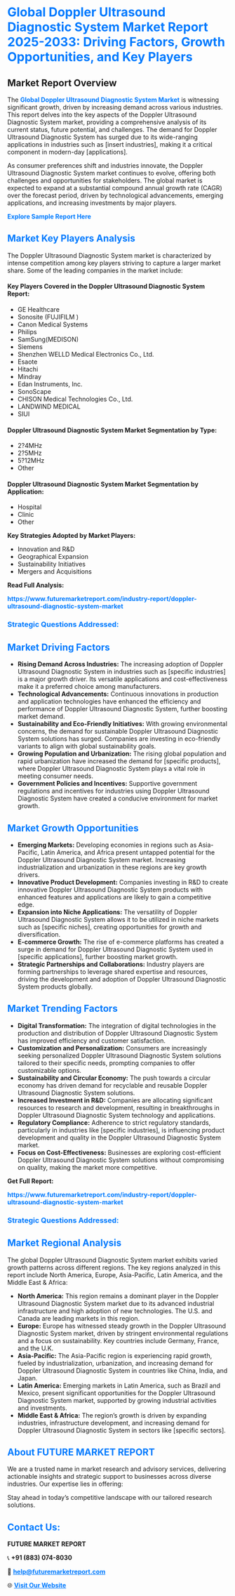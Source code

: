 <h1 style="color: #007BFF;">Global Doppler Ultrasound Diagnostic System Market Report 2025-2033: Driving Factors, Growth Opportunities, and Key Players</h1>

<section id="overview">
<h2>Market Report Overview</h2>
<p>The <a href="https://www.futuremarketreport.com/industry-report/doppler-ultrasound-diagnostic-system-market" style="color: #007BFF; text-decoration: none;"><strong>Global Doppler Ultrasound Diagnostic System Market</strong></a> is witnessing significant growth, driven by increasing demand across various industries. This report delves into the key aspects of the Doppler Ultrasound Diagnostic System market, providing a comprehensive analysis of its current status, future potential, and challenges. The demand for Doppler Ultrasound Diagnostic System has surged due to its wide-ranging applications in industries such as [insert industries], making it a critical component in modern-day [applications].</p>
<p>As consumer preferences shift and industries innovate, the Doppler Ultrasound Diagnostic System market continues to evolve, offering both challenges and opportunities for stakeholders. The global market is expected to expand at a substantial compound annual growth rate (CAGR) over the forecast period, driven by technological advancements, emerging applications, and increasing investments by major players.</p>
</section>

<section id="overview">
<p><a href="https://www.futuremarketreport.com/request-sample/reportId=77745" style="color: #007BFF; text-decoration: none;"><strong>Explore Sample Report Here</strong></a></p>
</section>

<section id="key-players">
<h2 style="color: #007BFF;">Market Key Players Analysis</h2>
<p>The Doppler Ultrasound Diagnostic System market is characterized by intense competition among key players striving to capture a larger market share. Some of the leading companies in the market include:</p>
<h4>Key Players Covered in the Doppler Ultrasound Diagnostic System Report:</h4>
<ul><li>GE Healthcare</li><li>Sonosite (FUJIFILM )</li><li>Canon Medical Systems</li><li>Philips</li><li>SamSung(MEDISON)</li><li>Siemens</li><li>Shenzhen WELLD Medical Electronics Co., Ltd.</li><li>Esaote</li><li>Hitachi</li><li>Mindray</li><li>Edan Instruments, Inc.</li><li>SonoScape</li><li>CHISON Medical Technologies Co., Ltd.</li><li>LANDWIND MEDICAL</li><li>SIUI</li></ul>
<h4>Doppler Ultrasound Diagnostic System Market Segmentation by Type:</h4>
<ul><li>2?4MHz</li><li>2?5MHz</li><li>5?12MHz</li><li>Other</li></ul>

<h4>Doppler Ultrasound Diagnostic System Market Segmentation by Application:</h4>
<ul><li>Hospital</li><li>Clinic</li><li>Other</li></ul>
<p><strong>Key Strategies Adopted by Market Players:</strong></p>
<ul>
<li>Innovation and R&D</li>
<li>Geographical Expansion</li>
<li>Sustainability Initiatives</li>
<li>Mergers and Acquisitions</li>
</ul>
</section>

<section>
<p><strong>Read Full Analysis: </strong></p><a href="https://www.futuremarketreport.com/industry-report/doppler-ultrasound-diagnostic-system-market" style="color: #007BFF; text-decoration: none;"><strong>https://www.futuremarketreport.com/industry-report/doppler-ultrasound-diagnostic-system-market</strong></a>
<h3 style="color: #007BFF;">Strategic Questions Addressed:</h3>
</section>

<section id="driving-factors">
<h2 style="color: #007BFF;">Market Driving Factors</h2>
<ul>
<li><strong>Rising Demand Across Industries:</strong> The increasing adoption of Doppler Ultrasound Diagnostic System in industries such as [specific industries] is a major growth driver. Its versatile applications and cost-effectiveness make it a preferred choice among manufacturers.</li>
<li><strong>Technological Advancements:</strong> Continuous innovations in production and application technologies have enhanced the efficiency and performance of Doppler Ultrasound Diagnostic System, further boosting market demand.</li>
<li><strong>Sustainability and Eco-Friendly Initiatives:</strong> With growing environmental concerns, the demand for sustainable Doppler Ultrasound Diagnostic System solutions has surged. Companies are investing in eco-friendly variants to align with global sustainability goals.</li>
<li><strong>Growing Population and Urbanization:</strong> The rising global population and rapid urbanization have increased the demand for [specific products], where Doppler Ultrasound Diagnostic System plays a vital role in meeting consumer needs.</li>
<li><strong>Government Policies and Incentives:</strong> Supportive government regulations and incentives for industries using Doppler Ultrasound Diagnostic System have created a conducive environment for market growth.</li>
</ul>
</section>

<section id="growth-opportunities">
<h2 style="color: #007BFF;">Market Growth Opportunities</h2>
<ul>
<li><strong>Emerging Markets:</strong> Developing economies in regions such as Asia-Pacific, Latin America, and Africa present untapped potential for the Doppler Ultrasound Diagnostic System market. Increasing industrialization and urbanization in these regions are key growth drivers.</li>
<li><strong>Innovative Product Development:</strong> Companies investing in R&D to create innovative Doppler Ultrasound Diagnostic System products with enhanced features and applications are likely to gain a competitive edge.</li>
<li><strong>Expansion into Niche Applications:</strong> The versatility of Doppler Ultrasound Diagnostic System allows it to be utilized in niche markets such as [specific niches], creating opportunities for growth and diversification.</li>
<li><strong>E-commerce Growth:</strong> The rise of e-commerce platforms has created a surge in demand for Doppler Ultrasound Diagnostic System used in [specific applications], further boosting market growth.</li>
<li><strong>Strategic Partnerships and Collaborations:</strong> Industry players are forming partnerships to leverage shared expertise and resources, driving the development and adoption of Doppler Ultrasound Diagnostic System products globally.</li>
</ul>
</section>

<section id="trending-factors">
<h2 style="color: #007BFF;">Market Trending Factors</h2>
<ul>
<li><strong>Digital Transformation:</strong> The integration of digital technologies in the production and distribution of Doppler Ultrasound Diagnostic System has improved efficiency and customer satisfaction.</li>
<li><strong>Customization and Personalization:</strong> Consumers are increasingly seeking personalized Doppler Ultrasound Diagnostic System solutions tailored to their specific needs, prompting companies to offer customizable options.</li>
<li><strong>Sustainability and Circular Economy:</strong> The push towards a circular economy has driven demand for recyclable and reusable Doppler Ultrasound Diagnostic System solutions.</li>
<li><strong>Increased Investment in R&D:</strong> Companies are allocating significant resources to research and development, resulting in breakthroughs in Doppler Ultrasound Diagnostic System technology and applications.</li>
<li><strong>Regulatory Compliance:</strong> Adherence to strict regulatory standards, particularly in industries like [specific industries], is influencing product development and quality in the Doppler Ultrasound Diagnostic System market.</li>
<li><strong>Focus on Cost-Effectiveness:</strong> Businesses are exploring cost-efficient Doppler Ultrasound Diagnostic System solutions without compromising on quality, making the market more competitive.</li>
</ul>
</section>

<section>
<p><strong>Get Full Report: </strong></p><a href="https://www.futuremarketreport.com/industry-report/doppler-ultrasound-diagnostic-system-market" style="color: #007BFF; text-decoration: none;"><strong>https://www.futuremarketreport.com/industry-report/doppler-ultrasound-diagnostic-system-market</strong></a>
<h3 style="color: #007BFF;">Strategic Questions Addressed:</h3>
</section>


<section id="regional-analysis">
<h2 style="color: #007BFF;">Market Regional Analysis</h2>
<p>The global Doppler Ultrasound Diagnostic System market exhibits varied growth patterns across different regions. The key regions analyzed in this report include North America, Europe, Asia-Pacific, Latin America, and the Middle East & Africa:</p>
<ul>
<li><strong>North America:</strong> This region remains a dominant player in the Doppler Ultrasound Diagnostic System market due to its advanced industrial infrastructure and high adoption of new technologies. The U.S. and Canada are leading markets in this region.</li>
<li><strong>Europe:</strong> Europe has witnessed steady growth in the Doppler Ultrasound Diagnostic System market, driven by stringent environmental regulations and a focus on sustainability. Key countries include Germany, France, and the U.K.</li>
<li><strong>Asia-Pacific:</strong> The Asia-Pacific region is experiencing rapid growth, fueled by industrialization, urbanization, and increasing demand for Doppler Ultrasound Diagnostic System in countries like China, India, and Japan.</li>
<li><strong>Latin America:</strong> Emerging markets in Latin America, such as Brazil and Mexico, present significant opportunities for the Doppler Ultrasound Diagnostic System market, supported by growing industrial activities and investments.</li>
<li><strong>Middle East & Africa:</strong> The region’s growth is driven by expanding industries, infrastructure development, and increasing demand for Doppler Ultrasound Diagnostic System in sectors like [specific sectors].</li>
</ul>
</section>

<footer>
<h2 style="color: #007BFF;">About FUTURE MARKET REPORT</h2>
<p>We are a trusted name in market research and advisory services, delivering actionable insights and strategic support to businesses across diverse industries. Our expertise lies in offering:</p>

<p>Stay ahead in today’s competitive landscape with our tailored research solutions.</p>

<h2 style="color: #007BFF;">Contact Us:</h2>
<p><strong>FUTURE MARKET REPORT</strong></p>
<p>📞 <strong>+91 (883) 074-8030</strong></p>
<p>📧 <strong><a href="mailto:help@futuremarketreport.com" style="color: #007BFF;">help@futuremarketreport.com</a></strong></p>
<p>🌐 <strong><a href="https://www.futuremarketreport.com/" style="color: #007BFF;">Visit Our Website</a></strong></p>
</footer>